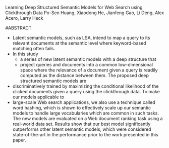 Learning Deep Structured Semantic Models for Web Search using Clickthrough Data
Po-Sen Huang, Xiaodong He, Jianfeng Gao, Li Deng, Alex Acero, Larry Heck

#ABSTRACT

* Latent semantic models, such as LSA, intend to map a query to its relevant
  documents at the semantic level where keyword-based matching often fails. 
* In this study 
  * a series of new latent semantic models with a deep structure that 
  * project queries and documents into a common low-dimensional space where the
    relevance of a document given a query is readily computed as the distance
    between them. The proposed deep structured semantic models are
* discriminatively trained by maximizing the conditional likelihood of the
  clicked documents given a query using the clickthrough data. To make our
  models applicable to 
* large-scale Web search applications, we also use a technique called word
  hashing, which is shown to effectively scale up our semantic models to handle
  large vocabularies which are common in such tasks.  The new models are
  evaluated on a Web document ranking task using a real-world data set. Results
  show that our best model significantly outperforms other latent semantic
  models, which were considered state-of-the-art in the performance prior to
  the work presented in this paper.
